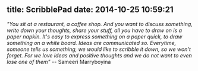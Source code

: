 title: ScribblePad
date: 2014-10-25 10:59:21
---

   
*"You sit at a restaurant, a coffee shop. And you want to discuss something,
   write down your thoughts, share your stuff, all you have to draw on is a paper napkin. It's easy to
   express something on a paper quick, to draw something on a white board. Ideas are communicated so. Everytime,
   someone tells us something, we would like to scribble it down, so we won't forget. For we love ideas and positive
   thoughts and we do not want to even lose one of them"*
   -- Sameeri Marryboyina